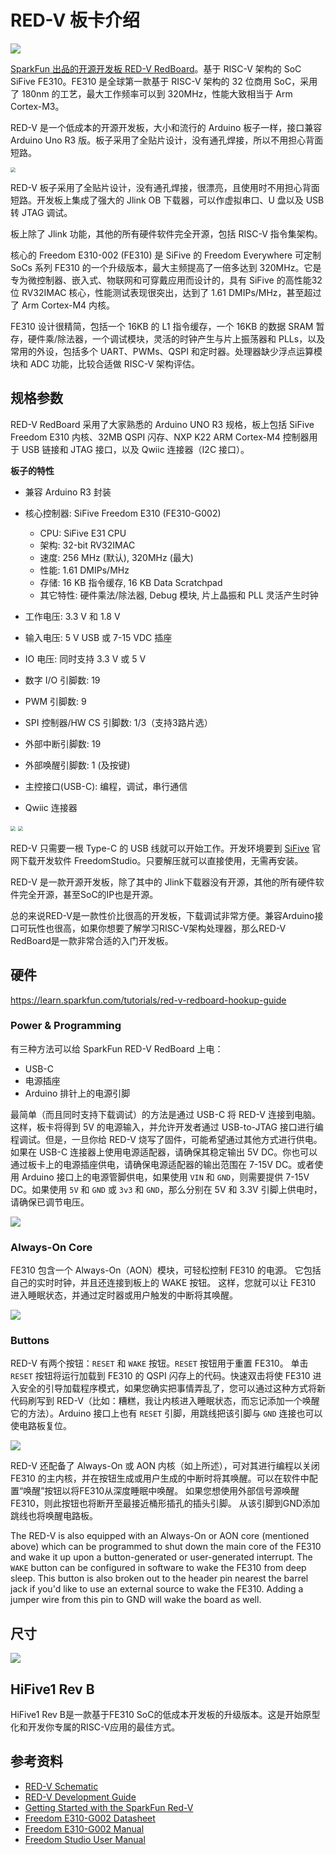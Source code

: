 # RED-V 板卡介绍

![](./images/RED-V_RedBoard_cable.jpg)

[SparkFun 出品的开源开发板 RED-V RedBoard](https://www.sparkfun.com/products/15594)。基于 RISC-V 架构的 SoC SiFive FE310。FE310 是全球第一款基于 RISC-V 架构的 32 位商用 SoC，采用了 180nm 的工艺，最大工作频率可以到 320MHz，性能大致相当于 Arm Cortex-M3。

RED-V 是一个低成本的开源开发板，大小和流行的 Arduino 板子一样，接口兼容 Arduino Uno R3 版。板子采用了全贴片设计，没有通孔焊接，所以不用担心背面短路。

<img src="./images/RED-V_entity.jpg" style="zoom:50%;" />

RED-V 板子采用了全贴片设计，没有通孔焊接，很漂亮，且使用时不用担心背面短路。开发板上集成了强大的 Jlink OB 下载器，可以作虚拟串口、U 盘以及 USB 转 JTAG 调试。

板上除了 Jlink 功能，其他的所有硬件软件完全开源，包括 RISC-V 指令集架构。

核心的 Freedom E310-002 (FE310) 是 SiFive 的 Freedom Everywhere 可定制 SoCs 系列 FE310 的一个升级版本，最大主频提高了一倍多达到 320MHz。它是专为微控制器、嵌入式、物联网和可穿戴应用而设计的，具有 SiFive 的高性能32位 RV32IMAC 核心，性能测试表现很突出，达到了 1.61 DMIPs/MHz，甚至超过了 Arm Cortex-M4 内核。

FE310 设计很精简，包括一个 16KB 的 L1 指令缓存，一个 16KB 的数据 SRAM 暂存，硬件乘/除法器，一个调试模块，灵活的时钟产生与片上振荡器和 PLLs，以及常用的外设，包括多个 UART、PWMs、QSPI 和定时器。处理器缺少浮点运算模块和 ADC 功能，比较合适做 RISC-V 架构评估。



## 规格参数

RED-V RedBoard 采用了大家熟悉的 Arduino UNO R3 规格，板上包括 SiFive Freedom E310 内核、32MB QSPI 闪存、NXP K22 ARM Cortex-M4 控制器用于 USB 链接和 JTAG 接口，以及 Qwiic 连接器（I2C 接口）。

**板子的特性**

- 兼容 Arduino R3 封装
- 核心控制器: SiFive Freedom E310 (FE310-G002)
    - CPU: SiFive E31 CPU
    - 架构: 32-bit RV32IMAC
    - 速度: 256 MHz (默认), 320MHz (最大)
    - 性能: 1.61 DMIPs/MHz
    - 存储: 16 KB 指令缓存, 16 KB Data Scratchpad
    - 其它特性: 硬件乘法/除法器, Debug 模块, 片上晶振和 PLL 灵活产生时钟

- 工作电压: 3.3 V 和 1.8 V
- 输入电压: 5 V USB 或 7-15 VDC 插座
- IO 电压: 同时支持 3.3 V 或 5 V
- 数字 I/O 引脚数: 19
- PWM 引脚数: 9
- SPI 控制器/HW CS 引脚数: 1/3（支持3路片选）
- 外部中断引脚数: 19
- 外部唤醒引脚数: 1 (及按键)
- 主控接口(USB-C): 编程，调试，串行通信
- Qwiic 连接器



<img src="./images/RED-V_entity_positive.png" style="zoom:50%;" />

<img src="./images/RED-V_entity_negative.png" style="zoom:50%;" />

RED-V 只需要一根 Type-C 的 USB 线就可以开始工作。开发环境要到 [SiFive](https://www.sifive.com/) 官网下载开发软件 FreedomStudio。只要解压就可以直接使用，无需再安装。

RED-V 是一款开源开发板，除了其中的 Jlink下载器没有开源，其他的所有硬件软件完全开源，甚至SoC的IP也是开源。

总的来说RED-V是一款性价比很高的开发板，下载调试非常方便。兼容Arduino接口可玩性也很高，如果你想要了解学习RISC-V架构处理器，那么RED-V RedBoard是一款非常合适的入门开发板。



## 硬件

<https://learn.sparkfun.com/tutorials/red-v-redboard-hookup-guide>

### Power & Programming

有三种方法可以给 SparkFun RED-V RedBoard 上电：

- USB-C
- 电源插座
- Arduino 排针上的电源引脚

最简单（而且同时支持下载调试）的方法是通过 USB-C 将 RED-V 连接到电脑。这样，板卡将得到 5V 的电源输入，并允许开发者通过 USB-to-JTAG 接口进行编程调试。但是，一旦你给 RED-V 烧写了固件，可能希望通过其他方式进行供电。如果在 USB-C 连接器上使用电源适配器，请确保其稳定输出 5V DC。你也可以通过板卡上的电源插座供电，请确保电源适配器的输出范围在 7-15V DC。或者使用 Arduino 接口上的电源管脚供电，如果使用 `VIN` 和 `GND`，则需要提供 7-15V DC。如果使用 `5V` 和 `GND` 或 `3v3` 和 `GND`，那么分别在 5V 和 3.3V 引脚上供电时，请确保已调节电压。

![](./images/RED-V_RedBoard_SiFive_RISC-V_FE310_SoC_Power.jpg)

### Always-On Core

FE310 包含一个 Always-On（AON）模块，可轻松控制 FE310 的电源。 它包括自己的实时时钟，并且还连接到板上的 WAKE 按钮。 这样，您就可以让 FE310 进入睡眠状态，并通过定时器或用户触发的中断将其唤醒。

![](./images/RED-V_RedBoard_SiFive_RISC-V_FE310.jpg)

### Buttons

RED-V 有两个按钮：`RESET` 和 `WAKE` 按钮。`RESET` 按钮用于重置 FE310。 单击 `RESET` 按钮将运行加载到 FE310 的 QSPI 闪存上的代码。快速双击将使 FE310 进入安全的引导加载程序模式，如果您确实把事情弄乱了，您可以通过这种方式将新代码刷写到 RED-V（比如：糟糕，我让内核进入睡眠状态，而忘记添加一个唤醒它的方法）。Arduino 接口上也有 `RESET` 引脚，用跳线把该引脚与 `GND` 连接也可以使电路板复位。

![](./images/RED-V_RedBoard_SiFive_RISC-V_FE310_Reset.jpg)

RED-V 还配备了 Always-On 或 AON 内核（如上所述），可对其进行编程以关闭 FE310 的主内核，并在按钮生成或用户生成的中断时将其唤醒。可以在软件中配置“唤醒”按钮以将FE310从深度睡眠中唤醒。 如果您想使用外部信号源唤醒FE310，则此按钮也将断开至最接近桶形插孔的插头引脚。 从该引脚到GND添加跳线也将唤醒电路板。

The RED-V is also equipped with an Always-On or AON core (mentioned above) which can be programmed to shut down the main core of the FE310 and wake it up upon a button-generated or user-generated interrupt. The `WAKE` button can be configured in software to wake the FE310 from deep sleep. This button is also broken out to the header pin nearest the barrel jack if you'd like to use an external source to wake the FE310. Adding a jumper wire from this pin to GND will wake the board as well.





## 尺寸

![](./images/SparkFun_RED-V__RedBoard_Dimensions.png)



## HiFive1 Rev B

HiFive1 Rev B是一款基于FE310 SoC的低成本开发板的升级版本。这是开始原型化和开发你专属的RISC-V应用的最佳方式。



## 参考资料

- [RED-V Schematic](https://cdn.sparkfun.com/assets/d/d/1/e/7/RedFive.pdf) 
- [RED-V Development Guide](https://learn.sparkfun.com/tutorials/red-v-development-guide)
- [Getting Started with the SparkFun Red-V](https://www.digikey.dk/da/maker/projects/getting-started-with-the-sparkfun-red-v/a28c5ce7d21a452db4aa3f4b94f345f4)
- [Freedom E310-G002 Datasheet](https://cdn.sparkfun.com/assets/5/b/e/6/2/fe310-g002-ds.pdf)
- [Freedom E310-G002 Manual](https://cdn.sparkfun.com/assets/7/f/0/2/7/fe310-g002-manual-v19p05.pdf)
- [Freedom Studio User Manual](https://static.dev.sifive.com/dev-tools/FreedomStudio/2020.06/freedom-studio-manual-4.7.2-2020-06-0.pdf)

